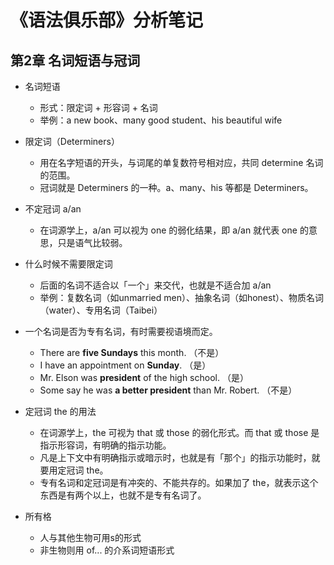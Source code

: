 # 《语法俱乐部》分析笔记

## 第2章 名词短语与冠词

- 名词短语
  - 形式：限定词 + 形容词 + 名词
  - 举例：a new book、many good student、his beautiful wife

- 限定词（Determiners）
  - 用在名字短语的开头，与词尾的单复数符号相对应，共同 determine 名词的范围。
  - 冠词就是 Determiners 的一种。a、many、his 等都是 Determiners。

- 不定冠词 a/an
  - 在词源学上，a/an 可以视为 one 的弱化结果，即 a/an 就代表 one 的意思，只是语气比较弱。

- 什么时候不需要限定词
  - 后面的名词不适合以「一个」来交代，也就是不适合加 a/an
  - 举例：复数名词（如unmarried men）、抽象名词（如honest）、物质名词（water）、专用名词（Taibei）

- 一个名词是否为专有名词，有时需要视语境而定。
  - There are **five Sundays** this month. （不是）
  - I have an appointment on **Sunday**. （是）
  - Mr. Elson was **president** of the high school. （是）
  - Some say he was **a better president** than Mr. Robert. （不是）

- 定冠词 the 的用法
  - 在词源学上，the 可视为 that 或 those 的弱化形式。而 that 或 those 是指示形容词，有明确的指示功能。
  - 凡是上下文中有明确指示或暗示时，也就是有「那个」的指示功能时，就要用定冠词 the。
  - 专有名词和定冠词是有冲突的、不能共存的。如果加了 the，就表示这个东西是有两个以上，也就不是专有名词了。

- 所有格
  - 人与其他生物可用s的形式
  - 非生物则用 of... 的介系词短语形式
